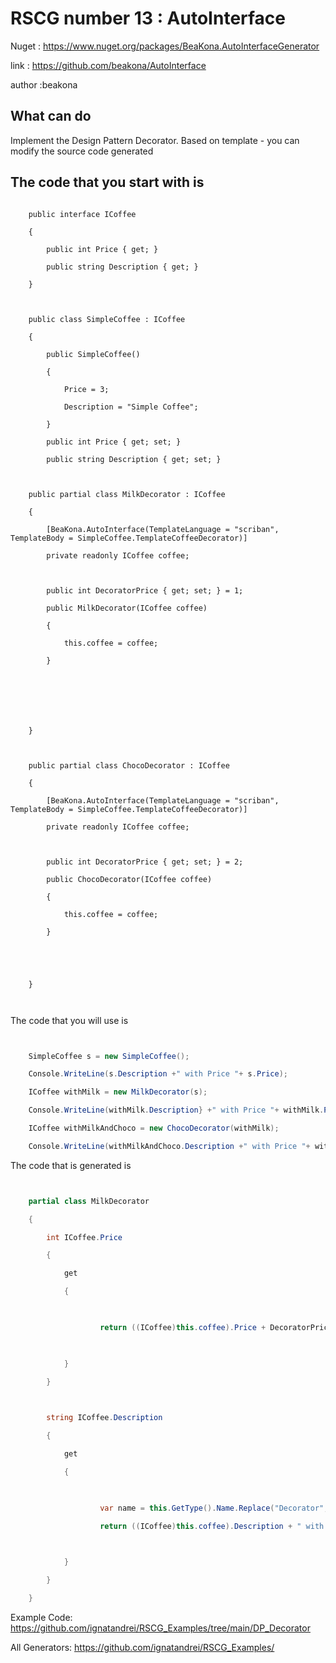 # RSCG number 13 : AutoInterface

Nuget :
    https://www.nuget.org/packages/BeaKona.AutoInterfaceGenerator


link : https://github.com/beakona/AutoInterface 


author :beakona


## What can do

Implement the Design Pattern Decorator. Based on template - you can modify the source code generated

## The code that you start with is 

```

    public interface ICoffee                                                                                               

    {

        public int Price { get; }

        public string Description { get; }

    }

    

    public class SimpleCoffee : ICoffee

    {

        public SimpleCoffee()

        {

            Price = 3;

            Description = "Simple Coffee";

        }

        public int Price { get; set; }

        public string Description { get; set; }

    

    public partial class MilkDecorator : ICoffee

    {

        [BeaKona.AutoInterface(TemplateLanguage = "scriban", TemplateBody = SimpleCoffee.TemplateCoffeeDecorator)]

        private readonly ICoffee coffee;

    

        public int DecoratorPrice { get; set; } = 1;

        public MilkDecorator(ICoffee coffee)

        {

            this.coffee = coffee;

        }

    

    

    

    }

    

    public partial class ChocoDecorator : ICoffee

    {

        [BeaKona.AutoInterface(TemplateLanguage = "scriban", TemplateBody = SimpleCoffee.TemplateCoffeeDecorator)]

        private readonly ICoffee coffee;

    

        public int DecoratorPrice { get; set; } = 2;

        public ChocoDecorator(ICoffee coffee)

        {

            this.coffee = coffee;

        }

    

    

    }

    
```

The code that you will use is

```csharp


    SimpleCoffee s = new SimpleCoffee();

    Console.WriteLine(s.Description +" with Price "+ s.Price);

    ICoffee withMilk = new MilkDecorator(s);

    Console.WriteLine(withMilk.Description} +" with Price "+ withMilk.Price);

    ICoffee withMilkAndChoco = new ChocoDecorator(withMilk);

    Console.WriteLine(withMilkAndChoco.Description +" with Price "+ withMilkAndChoco.Price);

```

The code that is generated is
```csharp


    partial class MilkDecorator                                                        

    {

        int ICoffee.Price

        {

            get

            {

    

                    return ((ICoffee)this.coffee).Price + DecoratorPrice;

    

            }

        }

    

        string ICoffee.Description

        {

            get

            {

    

                    var name = this.GetType().Name.Replace("Decorator","");

                    return ((ICoffee)this.coffee).Description + " with " + name;

    

            }

        }

    }

```


Example Code: <a href="https://github.com/ignatandrei/RSCG_Examples/tree/main/DP_Decorator" rel="noopener" target="_blank">https://github.com/ignatandrei/RSCG_Examples/tree/main/DP_Decorator</a>

All Generators: <a href="https://github.com/ignatandrei/RSCG_Examples/">https://github.com/ignatandrei/RSCG_Examples/</a>